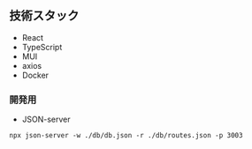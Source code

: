 ## 技術スタック

- React
- TypeScript
- MUI
- axios
- Docker

### 開発用

- JSON-server

```
npx json-server -w ./db/db.json -r ./db/routes.json -p 3003
```
